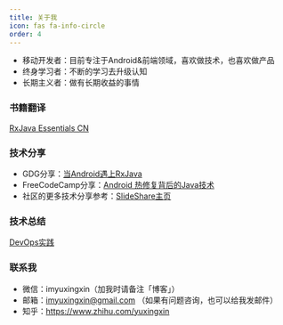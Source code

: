 ```yaml
---
title: 关于我
icon: fas fa-info-circle
order: 4
---
```


* 移动开发者：目前专注于Android&前端领域，喜欢做技术，也喜欢做产品
* 终身学习者：不断的学习去升级认知
* 长期主义者：做有长期收益的事情

### 书籍翻译

[RxJava Essentials CN](https://rxjava.yuxingxin.com)

### 技术分享

* GDG分享：[当Android遇上RxJava](https://www.slideshare.net/yuxingxin/when-android-meets-rxjava)
* FreeCodeCamp分享：[Android 热修复背后的Java技术](https://www.slideshare.net/yuxingxin/android-hotfix)
* 社区的更多技术分享参考：[SlideShare主页](https://www.slideshare.net/yuxingxin/)

### 技术总结

[DevOps实践](https://devops.yuxingxin.com)

### 联系我
* 微信：imyuxingxin（加我时请备注「博客」）
* 邮箱：imyuxingxin@gmail.com  （如果有问题咨询，也可以给我发邮件）
* 知乎：https://www.zhihu.com/yuxingxin
